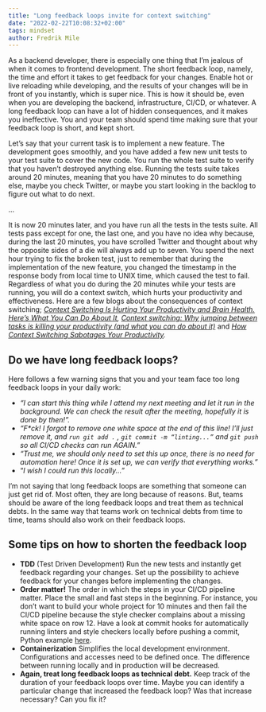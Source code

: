 ```yaml
---
title: "Long feedback loops invite for context switching"
date: "2022-02-22T10:08:32+02:00"
tags: mindset
author: Fredrik Mile
---
```

As a backend developer, there is especially one thing that I’m jealous of when it comes to frontend development. The short feedback loop, namely, the time and effort it takes to get feedback for your changes. Enable hot or live reloading while developing, and the results of your changes will be in front of you instantly, which is super nice. This is how it should be, even when you are developing the backend, infrastructure, CI/CD, or whatever. A long feedback loop can have a lot of hidden consequences, and it makes you ineffective. You and your team should spend time making sure that your feedback loop is short, and kept short.

Let’s say that your current task is to implement a new feature. The development goes smoothly, and you have added a few new unit tests to your test suite to cover the new code. You run the whole test suite to verify that you haven’t destroyed anything else. Running the tests suite takes around 20 minutes, meaning that you have 20 minutes to do something else, maybe you check Twitter, or maybe you start looking in the backlog to figure out what to do next.

...

It is now 20 minutes later, and you have run all the tests in the tests suite. All tests pass except for one, the last one, and you have no idea why because, during the last 20 minutes, you have scrolled Twitter and thought about why the opposite sides of a die will always add up to seven. You spend the next hour trying to fix the broken test, just to remember that during the implementation of the new feature, you changed the timestamp in the response body from local time to UNIX time, which caused the test to fail. Regardless of what you do during the 20 minutes while your tests are running, you will do a context switch, which hurts your productivity and effectiveness. Here are a few blogs about the consequences of context switching; *[Context Switching Is Hurting Your Productivity and Brain Health. Here’s What You Can Do About It](https://blog.pleexy.com/context-switching-is-hurting-your-productivity-and-brain-health-heres-what-you-can-do-about-it-5bdcebd1fd42), [Context switching: Why jumping between tasks is killing your productivity (and what you can do about it)](https://blog.rescuetime.com/context-switching/)* and *[How Context Switching Sabotages Your Productivity](https://blog.doist.com/context-switching/).* 

## Do we have long feedback loops?

Here follows a few warning signs that you and your team face too long feedback loops in your daily work:

- *“I can start this thing while I attend my next meeting and let it run in the background. We can check the result after the meeting, hopefully it is done by then!”.*
- *“F\*ck! I forgot to remove one white space at the end of this line! I’ll just remove it, and ```run git add .``` , `git commit -m “linting...”` and `git push` so all CI/CD checks can run AGAIN.”*
- *“Trust me, we should only need to set this up once, there is no need for automation here! Once it is set up, we can verify that everything works.”*
- “*I wish I could run this locally...”*

I’m not saying that long feedback loops are something that someone can just get rid of. Most often, they are long because of reasons. But, teams should be aware of the long feedback loops and treat them as technical debts. In the same way that teams work on technical debts from time to time, teams should also work on their feedback loops.

## Some tips on how to shorten the feedback loop

- **TDD** (Test Driven Development) Run the new tests and instantly get feedback regarding your changes. Set up the possibility to achieve feedback for your changes before implementing the changes.
- **Order matter!** The order in which the steps in your CI/CD pipeline matter. Place the small and fast steps in the beginning. For instance, you don’t want to build your whole project for 10 minutes and then fail the CI/CD pipeline because the style checker complains about a missing white space on row 12. Have a look at commit hooks for automatically running linters and style checkers locally before pushing a commit, Python example [here](https://ljvmiranda921.github.io/notebook/2018/06/21/precommits-using-black-and-flake8/).
- **Containerization** Simplifies the local development environment. Configurations and accesses need to be defined once. The difference between running locally and in production will be decreased.
- **Again, treat long feedback loops as technical debt.** Keep track of the duration of your feedback loops over time. Maybe you can identify a particular change that increased the feedback loop? Was that increase necessary? Can you fix it?
